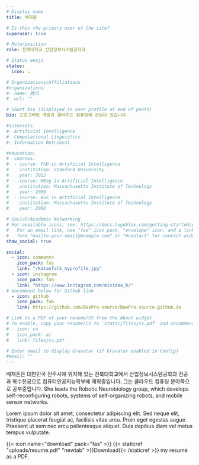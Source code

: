 ```yaml
---
# Display name
title: 배재훈

# Is this the primary user of the site?
superuser: true

# Role/position
role: 전북대학교 산업정보시스템공학과

# Status emoji
status:
  icon: ☕️

# Organizations/Affiliations
#organizations:
#- name: 腾讯
#  url: ""

# Short bio (displayed in user profile at end of posts)
bio: 프로그래밍 개발과 클라우드 컴퓨팅에 관심이 있습니다.

#interests:
#- Artificial Intelligence
#- Computational Linguistics
#- Information Retrieval

#education:
#  courses:
#  - course: PhD in Artificial Intelligence
#    institution: Stanford University
#    year: 2012
#  - course: MEng in Artificial Intelligence
#    institution: Massachusetts Institute of Technology
#    year: 2009
#  - course: BSc in Artificial Intelligence
#    institution: Massachusetts Institute of Technology
#    year: 2008

# Social/Academic Networking
# For available icons, see: https://docs.hugoblox.com/getting-started/page-builder/#icons
#   For an email link, use "fas" icon pack, "envelope" icon, and a link in the
#   form "mailto:your-email@example.com" or "#contact" for contact widget.
show_social: true

social:
  - icon: comments
    icon_pack: fas
    link: "/KakaoTalk_myprofile.jpg"
  - icon: instagram
    icon_pack: fab
    link: "https://www.instagram.com/mividaa_b/"
# Uncomment below for Github link
  - icon: github
    icon_pack: fab
    link: https://github.com/BaePro-source/BaePro-source.github.io

# Link to a PDF of your resume/CV from the About widget.
# To enable, copy your resume/CV to `static/files/cv.pdf` and uncomment the lines below.
# - icon: cv
#   icon_pack: ai
#   link: files/cv.pdf

# Enter email to display Gravatar (if Gravatar enabled in Config)
#email: ""
---
```


배재훈은 대한민국 전주시에 위치해 있는 전북대학교에서 산업정보시스템공학과 전공과 복수전공으로 컴퓨터인공지능학부에 재학중입니다. 그는 클라우드 컴퓨팅 분야쪽으로 공부중입니다. She leads the Robotic Neurobiology group, which develops self-reconfiguring robots, systems of self-organizing robots, and mobile sensor networks.

Lorem ipsum dolor sit amet, consectetur adipiscing elit. Sed neque elit, tristique placerat feugiat ac, facilisis vitae arcu. Proin eget egestas augue. Praesent ut sem nec arcu pellentesque aliquet. Duis dapibus diam vel metus tempus vulputate.

{{< icon name="download" pack="fas" >}} {{< staticref "uploads/resume.pdf" "newtab" >}}Download{{< /staticref >}} my resumé as a PDF.
